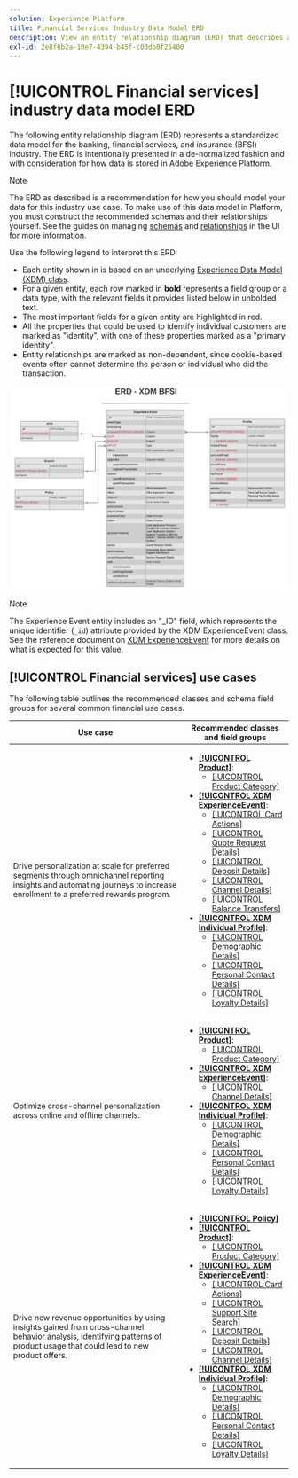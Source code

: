 ```yaml
---
solution: Experience Platform
title: Financial Services Industry Data Model ERD
description: View an entity relationship diagram (ERD) that describes a standardized data model for the banking, financial services, and insurance (BFSI) industry. This data model is compatible with Experience Data Model (XDM) for use in Adobe Experience Platform.
exl-id: 2e8f6b2a-10e7-4394-b45f-c03db0f25400
---
```

# [!UICONTROL Financial services] industry data model ERD

The following entity relationship diagram (ERD) represents a standardized data model for the banking, financial services, and insurance (BFSI) industry. The ERD is intentionally presented in a de-normalized fashion and with consideration for how data is stored in Adobe Experience Platform.

>[!NOTE]
>
>The ERD as described is a recommendation for how you should model your data for this industry use case. To make use of this data model in Platform, you must construct the recommended schemas and their relationships yourself. See the guides on managing [schemas](../../ui/resources/schemas.md) and [relationships](../../tutorials/relationship-ui.md) in the UI for more information.

Use the following legend to interpret this ERD:

* Each entity shown in is based on an underlying [Experience Data Model (XDM) class](../composition.md#class).
* For a given entity, each row marked in **bold** represents a field group or a data type, with the relevant fields it provides listed below in unbolded text.
* The most important fields for a given entity are highlighted in red.
* All the properties that could be used to identify individual customers are marked as "identity", with one of these properties marked as a "primary identity".
* Entity relationships are marked as non-dependent, since cookie-based events often cannot determine the person or individual who did the transaction.

![](../../images/industries/financial.png)

>[!NOTE]
>
>The Experience Event entity includes an "_ID" field, which represents the unique identifier (`_id`) attribute provided by the XDM ExperienceEvent class. See the reference document on [XDM ExperienceEvent](../../classes/experienceevent.md) for more details on what is expected for this value.

## [!UICONTROL Financial services] use cases

The following table outlines the recommended classes and schema field groups for several common financial use cases.

| Use case | Recommended classes and field groups |
| --- | --- |
| Drive personalization at scale for preferred segments through omnichannel reporting insights and automating journeys to increase enrollment to a preferred rewards program. | <ul><li>**[[!UICONTROL Product]](../../classes/product.md)**:<ul><li>[[!UICONTROL Product Category]](../../field-groups/product/product-category.md)</li></ul></li><li>**[[!UICONTROL XDM ExperienceEvent]](../../classes/experienceevent.md)**:<ul><li>[[!UICONTROL Card Actions]](../../field-groups/event/card-actions.md)</li><li>[[!UICONTROL Quote Request Details]](../../field-groups/event/quote-request-details.md)</li><li>[[!UICONTROL Deposit Details]](../../field-groups/event/deposit-details.md)</li><li>[[!UICONTROL Channel Details]](../../field-groups/event/channel-details.md)</li><li>[[!UICONTROL Balance Transfers]](../../field-groups/event/balance-transfers.md)</li></ul></li><li>**[[!UICONTROL XDM Individual Profile]](../../classes/individual-profile.md)**:<ul><li>[[!UICONTROL Demographic Details]](../../field-groups/profile/demographic-details.md)</li><li>[[!UICONTROL Personal Contact Details]](../../field-groups/profile/personal-contact-details.md)</li><li>[[!UICONTROL Loyalty Details]](../../field-groups/profile/loyalty-details.md)</li></ul></li></ul> |
| Optimize cross-channel personalization across online and offline channels. | <ul><li>**[[!UICONTROL Product]](../../classes/product.md)**:<ul><li>[[!UICONTROL Product Category]](../../field-groups/product/product-category.md)</li></ul></li><li>**[[!UICONTROL XDM ExperienceEvent]](../../classes/experienceevent.md)**:<ul><li>[[!UICONTROL Channel Details]](../../field-groups/event/channel-details.md)</li></ul></li><li>**[[!UICONTROL XDM Individual Profile]](../../classes/individual-profile.md)**:<ul><li>[[!UICONTROL Demographic Details]](../../field-groups/profile/demographic-details.md)</li><li>[[!UICONTROL Personal Contact Details]](../../field-groups/profile/personal-contact-details.md)</li><li>[[!UICONTROL Loyalty Details]](../../field-groups/profile/loyalty-details.md)</li></ul></li></ul> |
| Drive new revenue opportunities by using insights gained from cross-channel behavior analysis, identifying patterns of product usage that could lead to new product offers. | <ul><li>**[[!UICONTROL Policy]](../../classes/policy.md)**</li><li>**[[!UICONTROL Product]](../../classes/product.md)**:<ul><li>[[!UICONTROL Product Category]](../../field-groups/product/product-category.md)</li></ul></li><li>**[[!UICONTROL XDM ExperienceEvent]](../../classes/experienceevent.md)**:<ul><li>[[!UICONTROL Card Actions]](../../field-groups/event/card-actions.md)</li><li>[[!UICONTROL Support Site Search]](../../field-groups/event/support-site-search.md)</li><li>[[!UICONTROL Deposit Details]](../../field-groups/event/deposit-details.md)</li><li>[[!UICONTROL Channel Details]](../../field-groups/event/channel-details.md)</li></ul></li><li>**[[!UICONTROL XDM Individual Profile]](../../classes/individual-profile.md)**:<ul><li>[[!UICONTROL Demographic Details]](../../field-groups/profile/demographic-details.md)</li><li>[[!UICONTROL Personal Contact Details]](../../field-groups/profile/personal-contact-details.md)</li><li>[[!UICONTROL Loyalty Details]](../../field-groups/profile/loyalty-details.md)</li></ul></li></ul> |
